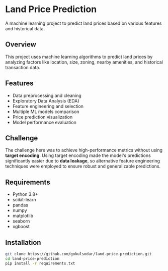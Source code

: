 # Land Price Prediction

A machine learning project to predict land prices based on various features and historical data.

## Overview

This project uses machine learning algorithms to predict land prices by analyzing factors like location, size, zoning, nearby amenities, and historical transaction data.

## Features

- Data preprocessing and cleaning
- Exploratory Data Analysis (EDA)
- Feature engineering and selection
- Multiple ML models comparison
- Price prediction visualization
- Model performance evaluation

## Challenge

The challenge here was to achieve high-performance metrics without using **target encoding**. Using target encoding made the model's predictions significantly easier due to **data leakage**, so alternative feature engineering techniques were employed to ensure robust and generalizable predictions.

## Requirements

- Python 3.8+
- scikit-learn
- pandas
- numpy
- matplotlib
- seaborn
- xgboost

## Installation

```bash
git clone https://github.com/gokulsodar/land-price-prediction.git
cd land-price-prediction
pip install -r requirements.txt
